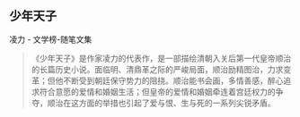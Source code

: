 ## 少年天子

凌力  -  文学榜-随笔文集

> 《少年天子》是作家凌力的代表作，是一部描绘清朝入关后第一代皇帝顺治的长篇历史小说。面临明、清鼎革之际的严峻局面，顺治励精图治，力求变革；但他不断受到朝廷保守势力的阻挠。顺治能书会画，多情善感，醉心追求符合意愿的爱情和婚姻生活；但皇帝的爱情和婚姻牵连着宫廷权力的争夺，顺治在这方面的举措也引起了爱与恨、生与死的一系列尖锐矛盾。
